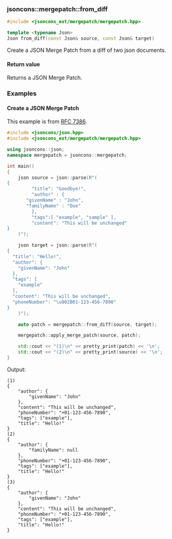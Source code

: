 ### jsoncons::mergepatch::from_diff

```cpp
#include <jsoncons_ext/mergepatch/mergepatch.hpp>

template <typename Json>
Json from_diff(const Json& source, const Json& target)
```

Create a JSON Merge Patch from a diff of two json documents.

#### Return value

Returns a JSON Merge Patch.  

### Examples

#### Create a JSON Merge Patch

This example is from [RFC 7386](https://datatracker.ietf.org/doc/html/rfc7386#section-3).

```cpp
#include <jsoncons/json.hpp>
#include <jsoncons_ext/mergepatch/mergepatch.hpp>

using jsoncons::json;
namespace mergepatch = jsoncons::mergepatch;

int main()
{
    json source = json::parse(R"(
{
         "title": "Goodbye!",
         "author" : {
       "givenName" : "John",
       "familyName" : "Doe"
         },
         "tags":[ "example", "sample" ],
         "content": "This will be unchanged"
}
    )");

    json target = json::parse(R"(
{
  "title": "Hello!",
  "author": {
    "givenName": "John"
  },
  "tags": [
    "example"
  ],
  "content": "This will be unchanged",
  "phoneNumber": "\u002B01-123-456-7890"
}
    )");

    auto patch = mergepatch::from_diff(source, target);

    mergepatch::apply_merge_patch(source, patch);

    std::cout << "(1)\n" << pretty_print(patch) << '\n';
    std::cout << "(2)\n" << pretty_print(source) << '\n';
}
```
Output:
```
(1)
{
    "author": {
        "givenName": "John"
    },
    "content": "This will be unchanged",
    "phoneNumber": "+01-123-456-7890",
    "tags": ["example"],
    "title": "Hello!"
}
(2)
{
    "author": {
        "familyName": null
    },
    "phoneNumber": "+01-123-456-7890",
    "tags": ["example"],
    "title": "Hello!"
}
(3)
{
    "author": {
        "givenName": "John"
    },
    "content": "This will be unchanged",
    "phoneNumber": "+01-123-456-7890",
    "tags": ["example"],
    "title": "Hello!"
}
```

